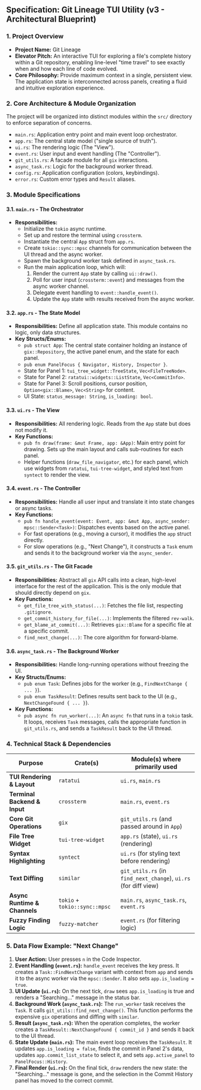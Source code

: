 ## **Specification: Git Lineage TUI Utility (v3 - Architectural Blueprint)**

### 1. Project Overview

*   **Project Name:** Git Lineage
*   **Elevator Pitch:** An interactive TUI for exploring a file's complete history within a Git repository, enabling line-level "time travel" to see exactly when and how each line of code evolved.
*   **Core Philosophy:** Provide maximum context in a single, persistent view. The application state is interconnected across panels, creating a fluid and intuitive exploration experience.

### 2. Core Architecture & Module Organization

The project will be organized into distinct modules within the `src/` directory to enforce separation of concerns.

*   `main.rs`: Application entry point and main event loop orchestrator.
*   `app.rs`: The central state model ("single source of truth").
*   `ui.rs`: The rendering logic (The "View").
*   `event.rs`: User input and event handling (The "Controller").
*   `git_utils.rs`: A facade module for all `gix` interactions.
*   `async_task.rs`: Logic for the background worker thread.
*   `config.rs`: Application configuration (colors, keybindings).
*   `error.rs`: Custom error types and `Result` aliases.

### 3. Module Specifications

#### **3.1. `main.rs` - The Orchestrator**
*   **Responsibilities:**
    *   Initialize the `tokio` async runtime.
    *   Set up and restore the terminal using `crossterm`.
    *   Instantiate the central `App` struct from `app.rs`.
    *   Create `tokio::sync::mpsc` channels for communication between the UI thread and the async worker.
    *   Spawn the background worker task defined in `async_task.rs`.
    *   Run the main application loop, which will:
        1.  Render the current `App` state by calling `ui::draw()`.
        2.  Poll for user input (`crossterm::event`) and messages from the async worker channel.
        3.  Delegate event handling to `event::handle_event()`.
        4.  Update the `App` state with results received from the async worker.

#### **3.2. `app.rs` - The State Model**
*   **Responsibilities:** Define all application state. This module contains no logic, only data structures.
*   **Key Structs/Enums:**
    *   `pub struct App`: The central state container holding an instance of `gix::Repository`, the active panel enum, and the state for each panel.
    *   `pub enum PanelFocus { Navigator, History, Inspector }`.
    *   State for Panel 1: `tui_tree_widget::TreeState`, `Vec<FileTreeNode>`.
    *   State for Panel 2: `ratatui::widgets::ListState`, `Vec<CommitInfo>`.
    *   State for Panel 3: Scroll positions, cursor position, `Option<gix::Blame>`, `Vec<String>` for content.
    *   UI State: `status_message: String`, `is_loading: bool`.

#### **3.3. `ui.rs` - The View**
*   **Responsibilities:** All rendering logic. Reads from the `App` state but does not modify it.
*   **Key Functions:**
    *   `pub fn draw(frame: &mut Frame, app: &App)`: Main entry point for drawing. Sets up the main layout and calls sub-routines for each panel.
    *   Helper functions (`draw_file_navigator`, etc.) for each panel, which use widgets from `ratatui`, `tui-tree-widget`, and styled text from `syntect` to render the view.

#### **3.4. `event.rs` - The Controller**
*   **Responsibilities:** Handle all user input and translate it into state changes or async tasks.
*   **Key Functions:**
    *   `pub fn handle_event(event: Event, app: &mut App, async_sender: mpsc::Sender<Task>)`: Dispatches events based on the active panel.
    *   For fast operations (e.g., moving a cursor), it modifies the `app` struct directly.
    *   For slow operations (e.g., "Next Change"), it constructs a `Task` enum and sends it to the background worker via the `async_sender`.

#### **3.5. `git_utils.rs` - The Git Facade**
*   **Responsibilities:** Abstract all `gix` API calls into a clean, high-level interface for the rest of the application. This is the only module that should directly depend on `gix`.
*   **Key Functions:**
    *   `get_file_tree_with_status(...)`: Fetches the file list, respecting `.gitignore`.
    *   `get_commit_history_for_file(...)`: Implements the filtered `rev-walk`.
    *   `get_blame_at_commit(...)`: Retrieves `gix::Blame` for a specific file at a specific commit.
    *   `find_next_change(...)`: The core algorithm for forward-blame.

#### **3.6. `async_task.rs` - The Background Worker**
*   **Responsibilities:** Handle long-running operations without freezing the UI.
*   **Key Structs/Enums:**
    *   `pub enum Task`: Defines jobs for the worker (e.g., `FindNextChange { ... }`).
    *   `pub enum TaskResult`: Defines results sent back to the UI (e.g., `NextChangeFound { ... }`).
*   **Key Functions:**
    *   `pub async fn run_worker(...)`: An `async fn` that runs in a `tokio` task. It loops, receives `Task` messages, calls the appropriate function in `git_utils.rs`, and sends a `TaskResult` back to the UI thread.

### 4. Technical Stack & Dependencies

| Purpose                      | Crate(s)                                    | Module(s) where primarily used                               |
| ---------------------------- | ------------------------------------------- | ------------------------------------------------------------ |
| **TUI Rendering & Layout**   | `ratatui`                                   | `ui.rs`, `main.rs`                                           |
| **Terminal Backend & Input** | `crossterm`                                 | `main.rs`, `event.rs`                                        |
| **Core Git Operations**      | `gix`                                       | `git_utils.rs` (and passed around in `App`)                  |
| **File Tree Widget**         | `tui-tree-widget`                           | `app.rs` (state), `ui.rs` (rendering)                        |
| **Syntax Highlighting**      | `syntect`                                   | `ui.rs` (for styling text before rendering)                  |
| **Text Diffing**             | `similar`                                   | `git_utils.rs` (in `find_next_change`), `ui.rs` (for diff view) |
| **Async Runtime & Channels** | `tokio` + `tokio::sync::mpsc`               | `main.rs`, `async_task.rs`, `event.rs`                       |
| **Fuzzy Finding Logic**      | `fuzzy-matcher`                             | `event.rs` (for filtering logic)                             |

### 5. Data Flow Example: "Next Change"

1.  **User Action:** User presses `n` in the Code Inspector.
2.  **Event Handling (`event.rs`):** `handle_event` receives the key press. It creates a `Task::FindNextChange` variant with context from `app` and sends it to the async worker via the `mpsc::Sender`. It also sets `app.is_loading = true`.
3.  **UI Update (`ui.rs`):** On the next tick, `draw` sees `app.is_loading` is true and renders a "Searching..." message in the status bar.
4.  **Background Work (`async_task.rs`):** The `run_worker` task receives the `Task`. It calls `git_utils::find_next_change()`. This function performs the expensive `gix` operations and diffing with `similar`.
5.  **Result (`async_task.rs`):** When the operation completes, the worker creates a `TaskResult::NextChangeFound { commit_id }` and sends it back to the UI thread.
6.  **State Update (`main.rs`):** The main event loop receives the `TaskResult`. It updates `app.is_loading = false`, finds the commit in Panel 2's data, updates `app.commit_list_state` to select it, and sets `app.active_panel` to `PanelFocus::History`.
7.  **Final Render (`ui.rs`):** On the final tick, `draw` renders the new state: the "Searching..." message is gone, and the selection in the Commit History panel has moved to the correct commit.
